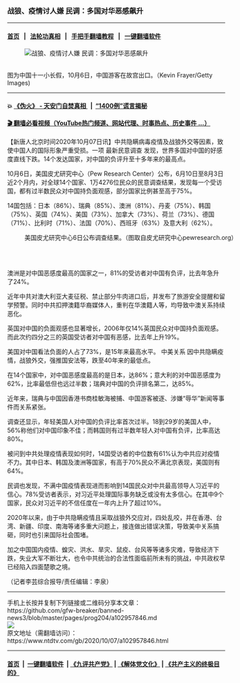 ### 战狼、疫情讨人嫌 民调：多国对华恶感飙升
------------------------

#### [首页](https://github.com/gfw-breaker/banned-news3/blob/master/README.md) &nbsp;&nbsp;|&nbsp;&nbsp; [法轮功真相](https://github.com/begood0513/basic/blob/master/README.md)  &nbsp;&nbsp;|&nbsp;&nbsp; [手把手翻墙教程](https://github.com/gfw-breaker/guides/wiki)  &nbsp;&nbsp;|&nbsp;&nbsp; [一键翻墙软件](https://github.com/gfw-breaker/nogfw/blob/master/README.md)  



<div><div class="featured_image">
 <figure>
  <img alt="战狼、疫情讨人嫌 民调：多国对华恶感飙升" src="https://i.ntdtv.com/assets/uploads/2020/10/GettyImages-1228933737-800x450.jpg"/>
 </figure><br/>
 <span class="caption">
  图为中国十一小长假，10月6日，中国游客在故宫出口。（Kevin Frayer/Getty Images)
 </span>
</div>
</div><hr/>

#### 💥 [《伪火》 - 天安门自焚真相 ](http://158.247.195.190:10000/videos/blog/weihuo.html)&nbsp; |&nbsp; [“1400例”谎言揭秘  ](http://158.247.195.190:10000/videos/blog/jiexi1400.html)

#### [ 🎬  翻墙必看视频（YouTube热门频道、网站代理、时事热点、历史事件 ...）](https://github.com/gfw-breaker/links/blob/master/banned.md)

<div><div class="post_content" itemprop="articleBody">
 <p>
  【新唐人北京时间2020年10月07日讯】中共隐瞒病毒疫情及战狼外交等因素，致使中国人的国际形象严重受损。一项
  <ok href="https://www.ntdtv.com/gb/最新民意调查.htm">
   最新民意调查
  </ok>
  发现，世界多国对中国的好感度直线下跌。14个发达国家，对中国的负评升至十多年来的最高点。
 </p>
 <p>
  10月6日，美国皮尤研究中心（Pew Research Center）公布，6月10日至8月3日近2个月内，对全球14个国家、1万4276位民众的民意调查结果，发现每一个受访国，都有过半数民众对中国持负面观感，部分国家比例甚至高于75%。
 </p>
 <p>
  14国包括：日本（86%）、瑞典（85%）、澳洲（81%）、丹麦（75%）、韩国（75%）、英国（74%）、美国（73%）、加拿大（73%）、荷兰（73%）、德国（71%）、比利时（71%）、法国（70%）、西班牙（63%）及意大利（62%）。
 </p>
 <figure class="wp-caption alignnone" id="attachment_102957866" style="width: 600px">
  <ok href="https://i.ntdtv.com/assets/uploads/2020/10/640x821_415027082777.jpg">
   <img alt="" class="size-medium wp-image-102957866" src="https://i.ntdtv.com/assets/uploads/2020/10/640x821_415027082777-600x770.jpg"/>
  </ok>
  <br/><figcaption class="wp-caption-text">
   美国皮尤研究中心6日公布调查结果。（图取自皮尤研究中心pewresearch.org）
  </figcaption><br/>
 </figure><br/>
 <p>
  澳洲是对中国恶感度最高的国家之一，81%的受访者对中国有负评，比去年急升了24%。
 </p>
 <p>
  近年中共对澳大利亚大麦征税、禁止部分牛肉进口后，并发布了旅游安全提醒和留学预警。同时中共扣押澳籍华裔媒体人，重判在华澳籍人等，均导致中澳关系持续恶化。
 </p>
 <p>
  英国对中国的负面观感也显著增长，2006年仅14%英国民众对中国持负面观感。而此次约四分之三的英国受访者对中国有恶感，比去年上升19%。
 </p>
 <p>
  美国对中国看法负面的人占了73%，是15年来最高水平。
  <ok href="https://www.ntdtv.com/gb/中美关系.htm">
   中美关系
  </ok>
  因中共隐瞒疫情，战狼外交，强推国安法等，跌至40年来的最低点。
 </p>
 <p>
  在14个国家中，对中国恶感度最高的是日本，达86%；意大利的对中国恶感度为62%，比率最低但也远过半数；瑞典对中国的负评排名第二，达85%。
 </p>
 <p>
  近年来，瑞典与中国因香港书商桂敏海被捕、中国游客被逐、涉嫌“辱华”新闻等事件而关系紧张。
 </p>
 <p>
  调查还显示，年轻美国人对中国的负评比率首次过半。18到29岁的美国人中，56%称他们对中国印象不佳；而韩国则有过半数年轻人对中国有负评，比率高达80%。
 </p>
 <p>
  被问到中共处理疫情表现如何时，14国受访者的中位数有61%认为中共应对疫情不力。其中日本、韩国及澳洲等国家，有高于70%民众不满北京表现，美国则有64%。
 </p>
 <p>
  民调也发现，不满中国疫情表现进而影响到14国民众对中共最高领导人习近平的信心。78%受访者表示，对习近平处理国际事务缺乏或没有太多信心。在其中9个国家，民众对习近平的不信任度在一年内上升了超过10%。
 </p>
 <p>
  2020年以来，由于中共隐瞒疫情且采取战狼外交应对，四处乱咬，并在香港、台湾、新疆、印度、南海等诸多重大问题上，接连做出错误决策，导致美中关系搞砸，同时也引来国际社会围堵。
 </p>
 <p>
  加之中国国内疫情、蝗灾、洪水、旱灾、鼠疫、台风等等诸多灾难，导致经济下跌，失业大军不断壮大，也令中共统治的合法性面临前所未有的挑战，中共政权早已经陷入四面楚歌之境。
 </p>
 <p>
  （记者李芸综合报导/责任编辑：李泉）
 </p>
 <div class="single_ad">
 </div>
</div>
</div>
<hr/>
手机上长按并复制下列链接或二维码分享本文章：<br/>
https://github.com/gfw-breaker/banned-news3/blob/master/pages/prog204/a102957846.md <br/>
<a href='https://github.com/gfw-breaker/banned-news3/blob/master/pages/prog204/a102957846.md'><img src='https://github.com/gfw-breaker/banned-news3/blob/master/pages/prog204/a102957846.md.png'/></a> <br/>
原文地址（需翻墙访问）：https://www.ntdtv.com/gb/2020/10/07/a102957846.html


------------------------
#### [首页](https://github.com/gfw-breaker/banned-news3/blob/master/README.md) &nbsp;|&nbsp; [一键翻墙软件](https://github.com/gfw-breaker/nogfw/blob/master/README.md) &nbsp;| [《九评共产党》](https://github.com/gfw-breaker/9ping.md/blob/master/README.md#九评之一评共产党是什么) | [《解体党文化》](https://github.com/gfw-breaker/jtdwh.md/blob/master/README.md) | [《共产主义的终极目的》](https://github.com/gfw-breaker/gczydzjmd.md/blob/master/README.md)


<img src='http://gfw-breaker.win/banned-news3/pages/prog204/a102957846.md' width='0px' height='0px'/>